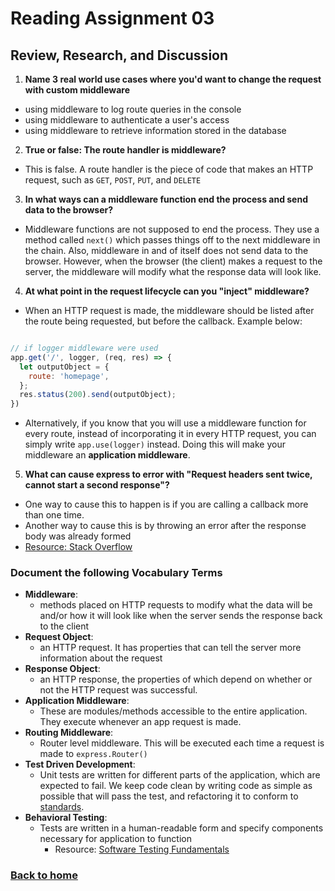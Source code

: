 # Reading Assignment 03

## Review, Research, and Discussion

1. **Name 3 real world use cases where you'd want to change the request with custom middleware**

- using middleware to log route queries in the console
- using middleware to authenticate a user's access
- using middleware to retrieve information stored in the database

2. **True or false: The route handler is middleware?**

- This is false. A route handler is the piece of code that makes an HTTP request, such as `GET`, `POST`, `PUT`, and `DELETE`

3. **In what ways can a middleware function end the process and send data to the browser?**

- Middleware functions are not supposed to end the process. They use a method called `next()` which passes things off to the next middleware in the chain. Also, middleware in and of itself does not send data to the browser. However, when the browser (the client) makes a request to the server, the middleware will modify what the response data will look like.

4. **At what point in the request lifecycle can you "inject" middleware?**

- When an HTTP request is made, the middleware should be listed after the route being requested, but before the callback. Example below:

```javascript

// if logger middleware were used
app.get('/', logger, (req, res) => {
  let outputObject = {
    route: 'homepage',
  };
  res.status(200).send(outputObject);
})
```

- Alternatively, if you know that you will use a middleware function for every route, instead of incorporating it in every HTTP request, you can simply write `app.use(logger)` instead. Doing this will make your middleware an **application middleware**.

5. **What can cause express to error with "Request headers sent twice, cannot start a second response"?**

- One way to cause this to happen is if you are calling a callback more than one time.
- Another way to cause this is by throwing an error after the response body was already formed
- [Resource: Stack Overflow](https://stackoverflow.com/questions/7042340/error-cant-set-headers-after-they-are-sent-to-the-client)

### Document the following Vocabulary Terms

- **Middleware**:
  - methods placed on HTTP requests to modify what the data will be and/or how it will look like when the server sends the response back to the client
- **Request Object**:
  - an HTTP request. It has properties that can tell the server more information about the request
- **Response Object**:
  - an HTTP response, the properties of which depend on whether or not the HTTP request was successful.
- **Application Middleware**:
  - These are modules/methods accessible to the entire application. They execute whenever an app request is made.
- **Routing Middleware**:
  - Router level middleware. This will be executed each time a request is made to `express.Router()`
- **Test Driven Development**:
  - Unit tests are written for different parts of the application, which are expected to fail. We keep code clean by writing code as simple as possible that will pass the test, and refactoring it to conform to [standards](https://www.agilealliance.org/glossary/rules-of-simplicity/).
- **Behavioral Testing**:
  - Tests are written in a human-readable form and specify components necessary for application to function
    - Resource: [Software Testing Fundamentals](https://softwaretestingfundamentals.com/black-box-testing/)

### [Back to home](https://dcalhoun286.github.io/reading-notes/)
